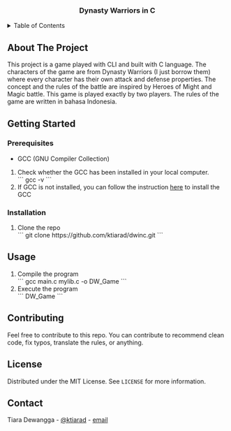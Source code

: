 <!-- 
This readMe inspired and modified from
https://github.com/othneildrew/Best-README-Template/
 -->

<!-- PROJECT TITLE -->
<div align="center">
    <h3 align="center">Dynasty Warriors in C</h3>
</div>

<!-- TABLE OF CONTENTS -->
<details>
  <summary>Table of Contents</summary>
  <ol>
    <li>
      <a href="#about-the-project">About The Project</a>
    </li>
    <li>
      <a href="#getting-started">Getting Started</a>
      <ul>
        <li><a href="#prerequisites">Prerequisites</a></li>
        <li><a href="#installation">Installation</a></li>
      </ul>
    </li>
    <li><a href="#usage">Usage</a></li>
    <li><a href="#howtoplay">How To Play</a></li>
    <li><a href="#contributing">Contributing</a></li>
    <li><a href="#license">License</a></li>
    <li><a href="#contact">Contact</a></li>
  </ol>
</details>

<!-- ABOUT THE PROJECT -->
## About The Project
This project is a game played with CLI and built with C language. The characters of the game are from Dynasty Warriors (I just borrow them) where every character has their own attack and defense properties. The concept and the rules of the battle are inspired by Heroes of Might and Magic battle. This game is played exactly by two players. The rules of the game are written in bahasa Indonesia.

## Getting Started

### Prerequisites
* GCC (GNU Compiler Collection)
<ol>
    <li>Check whether the GCC has been installed in your local computer.</li>
    ```
    gcc -v
    ```
    <li>If GCC is not installed, you can follow the instruction <a href="https://dev.to/gamegods3/how-to-install-gcc-in-windows-10-the-easier-way-422j">here</a> to install the GCC</li>
</ol>

### Installation
<ol>
    <li>Clone the repo</li>
    ```
    git clone https://github.com/ktiarad/dwinc.git
    ```
</ol>

## Usage
<ol>
    <li>Compile the program</li>
    ```
    gcc main.c mylib.c -o DW_Game
    ```
    <li>Execute the program</li>
    ```
    DW_Game
    ```
</ol>

## Contributing
Feel free to contribute to this repo. You can contribute to recommend clean code, fix typos, translate the rules, or anything.

## License
Distributed under the MIT License. See `LICENSE` for more information.

## Contact
Tiara Dewangga - [@ktiarad](https://twitter.com/ktiarad) - [email](https://tiaradewangga.com/#contact)